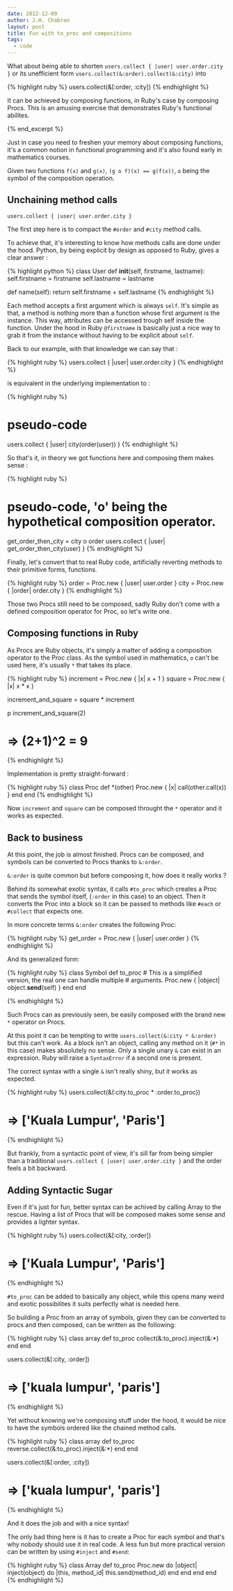 ```yaml
---
date: 2012-12-09
author: J.H. Chabran
layout: post
title: Fun with to_proc and compositions
tags:
  - code
---
```


What about being able to shorten `users.collect { |user| user.order.city }` or its
unefficient form `users.collect(&:order).collect(&:city)` into

{% highlight ruby %}
users.collect(&[:order, :city])
{% endhighlight %}

It can be achieved by composing functions, in Ruby's case by composing Procs.
This is an amusing exercise that demonstrates Ruby's functional abilites.

{% end_excerpt %}

Just in case you need to freshen your memory about composing functions, it's a common notion in functional programming and it's also found early in mathematics courses.

Given two functions `f(x)` and `g(x)`, `(g o f)(x) == g(f(x))`, `o` being the symbol of the composition operation.

## Unchaining method calls

`users.collect { |user| user.order.city }`

The first step here is to compact the `#order` and `#city` method calls.

To achieve that, it's interesting to know how methods calls are done
under the hood. Python, by being explicit by design as opposed to Ruby, gives a clear
answer :

{% highlight python %}
class User
def **init**(self, firstname, lastname):
self.firstname = firstname
self.lastname = lastname

def name(self):
return self.firstname + self.lastname
{% endhighlight %}

Each method accepts a first argument which is always `self`.
It's simple as that, a method is nothing more than a function
whose first argument is the instance. This way, attributes can be
accessed trough self inside the function. Under the hood in Ruby `@firstname` is basically just a nice way to grab it from the instance without having to be explicit about `self`.

Back to our example, with that knowledge we can say that :

{% highlight ruby %}
users.collect { |user| user.order.city }
{% endhighlight %}

is equivalent in the underlying implementation to :

{% highlight ruby %}

# pseudo-code

users.collect { |user| city(order(user)) }
{% endhighlight %}

So that's it, in theory we got functions here and composing them makes
sense :

{% highlight ruby %}

# pseudo-code, 'o' being the hypothetical composition operator.

get_order_then_city = city o order
users.collect { |user| get_order_then_city(user) }
{% endhighlight %}

Finally, let's convert that to real Ruby code, artificially reverting methods to
their primitive forms, functions.

{% highlight ruby %}
order = Proc.new { |user| user.order }
city = Proc.new { |order| order.city }
{% endhighlight %}

Those two Procs still need to be composed, sadly Ruby don't come with a
defined composition operator for Proc, so let's write one.

## Composing functions in Ruby

As Procs are Ruby objects, it's simply a matter of adding a composition
operator to the Proc class. As the symbol used in mathematics, `o` can't be used here,
it's usually `*` that takes its place.

{% highlight ruby %}
increment = Proc.new { |x| x + 1 }
square = Proc.new { |x| x \* x }

increment_and_square = square \* increment

p increment_and_square(2)

# => (2+1)^2 = 9

{% endhighlight %}

Implementation is pretty straight-forward :

{% highlight ruby %}
class Proc
def \*(other)
Proc.new { |x| call(other.call(x)) }
end
end
{% endhighlight %}

Now `increment` and `square` can be composed throught the
`*`
operator and it works as expected.

## Back to business

At this point, the job is almost finished. Procs can be composed,
and symbols can be converted to Procs thanks to `&:order`.

`&:order` is quite common but before composing it, how does it really works ?

Behind its somewhat exotic syntax, it calls `#to_proc` which creates a Proc that sends the
symbol itself, (`:order` in this case) to an object. Then it
converts the Proc into a block so it can be passed to methods like
`#each` or `#collect` that expects one.

In more concrete terms `&:order` creates the following Proc:

{% highlight ruby %}
get_order = Proc.new { |user| user.order }
{% endhighlight %}

And its generalized form:

{% highlight ruby %}
class Symbol
def to_proc # This is a simplified version, the real one can handle multiple # arguments.
Proc.new { |object| object.**send**(self) }
end
end

{% endhighlight %}

Such Procs can as previously seen, be easily composed with the brand new `*`
operator on Procs.

At this point it can be tempting to write `users.collect(&:city * &:order)` but
this can't work. As a block isn't an object, calling any method on it (`#*` in this case) makes absolutely no sense.
Only a single unary `&` can exist in an expression. Ruby will raise a `SyntaxError` if
a second one is present.

The correct syntax with a single `&` isn't really shiny, but it
works as expected.

{% highlight ruby %}
users.collect(&(:city.to_proc \* :order.to_proc))

# => ['Kuala Lumpur', 'Paris']

{% endhighlight %}

But frankly, from a syntactic point of view, it's sill far from being simpler
than a traditional `users.collect { |user| user.order.city }` and
the order feels a bit backward.

## Adding Syntactic Sugar

Even if it's just for fun, better syntax can be achived by calling
Array to the rescue. Having a list of Procs that will be composed makes some sense and provides a lighter syntax.

{% highlight ruby %}
users.collect(&[:city, :order])

# => ['Kuala Lumpur', 'Paris']

{% endhighlight %}

`#to_proc` can be added to basically any object, while this opens
many weird and exotic possibilites it suits perfectly what is needed
here.

So building a Proc from an array of symbols, given they can be converted
to procs and then composed, can be written as the following:

{% highlight ruby %}
class array
def to_proc
collect(&:to_proc).inject(&:\*)
end
end

users.collect(&[:city, :order])

# => ['kuala lumpur', 'paris']

{% endhighlight %}

Yet without knowing we're composing stuff under the hood, it would be
nice to have the symbols ordered like the chained method calls.

{% highlight ruby %}
class array
def to_proc
reverse.collect(&:to_proc).inject(&:\*)
end
end

users.collect(&[:order, :city])

# => ['kuala lumpur', 'paris']

{% endhighlight %}

And it does the job and with a nice syntax!

The only bad thing here is it has to create a Proc for each symbol and that's why nobody should use it in real code. A less fun but more practical version can be written by using
`#inject` and `#send`:

{% highlight ruby %}
class Array
def to_proc
Proc.new do |object|
inject(object) do |this, method_id|
this.send(method_id)
end
end
end
end
{% endhighlight %}

